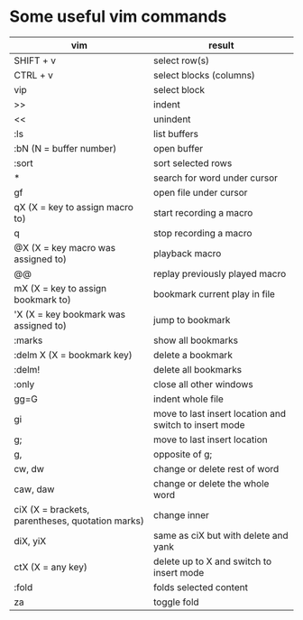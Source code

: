# Some useful vim commands

| vim                                              | result                                                 |
| -----------------------                          | ------------------                                     |
| SHIFT + v                                        | select row(s)                                          |
| CTRL + v                                         | select blocks (columns)                                |
| vip                                              | select block                                           |
| >>                                               | indent                                                 |
| <<                                               | unindent                                               |
| :ls                                              | list buffers                                           |
| :bN (N = buffer number)                          | open buffer                                            |
| :sort                                            | sort selected rows                                     |
| *                                                | search for word under cursor                           |
| gf                                               | open file under cursor                                 |
| qX (X = key to assign macro to)                  | start recording a macro                                |
| q                                                | stop recording a macro                                 |
| @X (X = key macro was assigned to)               | playback macro                                         |
| @@                                               | replay previously played macro                         |
| mX (X = key to assign bookmark to)               | bookmark current play in file                          |
| 'X (X = key bookmark was assigned to)            | jump to bookmark                                       |
| :marks                                           | show all bookmarks                                     |
| :delm X (X = bookmark key)                       | delete a bookmark                                      |
| :delm!                                           | delete all bookmarks                                   |
| :only                                            | close all other windows                                |
| gg=G                                             | indent whole file                                      |
| gi                                               | move to last insert location and switch to insert mode |
| g;                                               | move to last insert location                           |
| g,                                               | opposite of g;                                         |
| cw, dw                                           | change or delete rest of word                          |
| caw, daw                                         | change or delete the whole word                        |
| ciX (X = brackets, parentheses, quotation marks) | change inner                                           |
| diX, yiX                                         | same as ciX but with delete and yank                   |
| ctX (X = any key)                                | delete up to X and switch to insert mode               |
| :fold                                            | folds selected content                                 |
| za                                               | toggle fold                                            |

